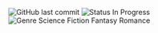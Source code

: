 ![GitHub last commit](https://img.shields.io/github/last-commit/maletears/tbn) ![Status In Progress](https://img.shields.io/badge/status-in%20progress-informational) ![Genre Science Fiction Fantasy Romance](http://img.shields.io/badge/genre-science%20fiction%20fantasy%20romance-lilac)
